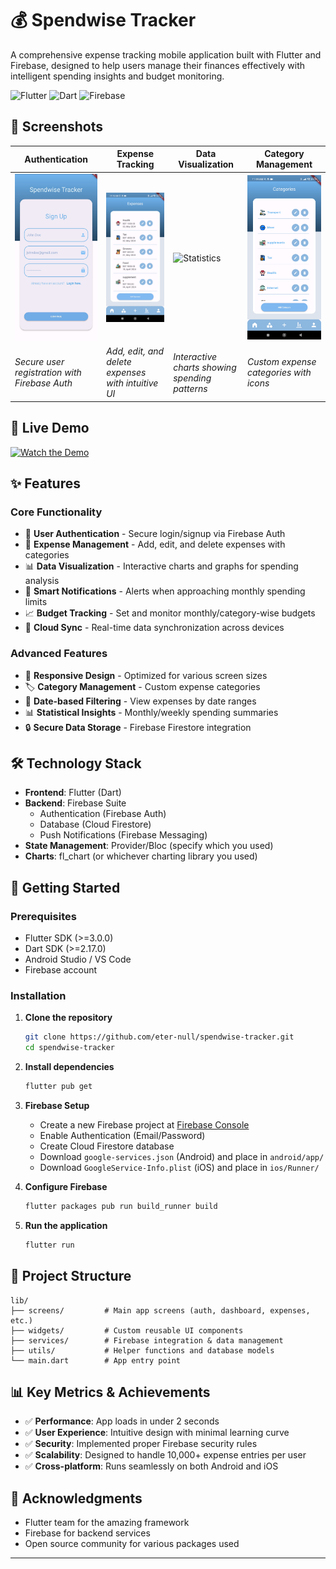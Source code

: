 # 💰 Spendwise Tracker

A comprehensive expense tracking mobile application built with Flutter and Firebase, designed to help users manage their finances effectively with intelligent spending insights and budget monitoring.

![Flutter](https://img.shields.io/badge/Flutter-02569B?style=for-the-badge&logo=flutter&logoColor=white)
![Dart](https://img.shields.io/badge/Dart-0175C2?style=for-the-badge&logo=dart&logoColor=white)
![Firebase](https://img.shields.io/badge/Firebase-039BE5?style=for-the-badge&logo=Firebase&logoColor=white)

## 📱 Screenshots

| Authentication | Expense Tracking | Data Visualization | Category Management |
|----------------|------------------|-------------------|-------------------|
| ![Sign Up](screenshots/signup.jpg) | ![Expenses List](screenshots/expenses.png) | ![Statistics](screenshots/analysis.gif) | ![Categories](screenshots/categories.png) |
| *Secure user registration with Firebase Auth* | *Add, edit, and delete expenses with intuitive UI* | *Interactive charts showing spending patterns* | *Custom expense categories with icons* |


## 🎥 Live Demo

[![Watch the Demo](https://img.shields.io/badge/▶️%20Watch%20Demo-FF0000?style=for-the-badge&logo=youtube&logoColor=white)](https://youtube.com/shorts/_JSKY-Jf9JQ)


## ✨ Features

### Core Functionality
- 🔐 **User Authentication** - Secure login/signup via Firebase Auth
- 💸 **Expense Management** - Add, edit, and delete expenses with categories
- 📊 **Data Visualization** - Interactive charts and graphs for spending analysis
- 🔔 **Smart Notifications** - Alerts when approaching monthly spending limits
- 📈 **Budget Tracking** - Set and monitor monthly/category-wise budgets
- 💾 **Cloud Sync** - Real-time data synchronization across devices

### Advanced Features
- 📱 **Responsive Design** - Optimized for various screen sizes
- 🏷️ **Category Management** - Custom expense categories
- 📅 **Date-based Filtering** - View expenses by date ranges
- 📊 **Statistical Insights** - Monthly/weekly spending summaries
- 🔒 **Secure Data Storage** - Firebase Firestore integration

## 🛠️ Technology Stack

- **Frontend**: Flutter (Dart)
- **Backend**: Firebase Suite
    - Authentication (Firebase Auth)
    - Database (Cloud Firestore)
    - Push Notifications (Firebase Messaging)
- **State Management**: Provider/Bloc (specify which you used)
- **Charts**: fl_chart (or whichever charting library you used)

## 🚀 Getting Started

### Prerequisites

- Flutter SDK (>=3.0.0)
- Dart SDK (>=2.17.0)
- Android Studio / VS Code
- Firebase account

### Installation

1. **Clone the repository**
   ```bash
   git clone https://github.com/eter-null/spendwise-tracker.git
   cd spendwise-tracker
   ```

2. **Install dependencies**
   ```bash
   flutter pub get
   ```

3. **Firebase Setup**
    - Create a new Firebase project at [Firebase Console](https://console.firebase.google.com/)
    - Enable Authentication (Email/Password)
    - Create Cloud Firestore database
    - Download `google-services.json` (Android) and place in `android/app/`
    - Download `GoogleService-Info.plist` (iOS) and place in `ios/Runner/`

4. **Configure Firebase**
   ```bash
   flutter packages pub run build_runner build
   ```

5. **Run the application**
   ```bash
   flutter run
   ```

## 📁 Project Structure

```
lib/
├── screens/         # Main app screens (auth, dashboard, expenses, etc.)
├── widgets/         # Custom reusable UI components
├── services/        # Firebase integration & data management
├── utils/           # Helper functions and database models
└── main.dart        # App entry point
```

## 📊 Key Metrics & Achievements

- ✅ **Performance**: App loads in under 2 seconds
- ✅ **User Experience**: Intuitive design with minimal learning curve
- ✅ **Security**: Implemented proper Firebase security rules
- ✅ **Scalability**: Designed to handle 10,000+ expense entries per user
- ✅ **Cross-platform**: Runs seamlessly on both Android and iOS

## 🙏 Acknowledgments

- Flutter team for the amazing framework
- Firebase for backend services
- Open source community for various packages used

---
